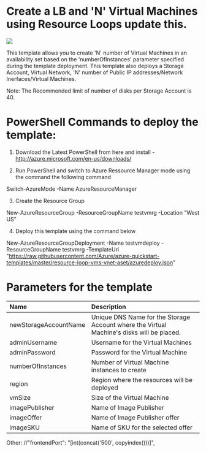 # Create a LB and 'N' Virtual Machines using Resource Loops update this.

<a href="https://portal.azure.com/#create/Microsoft.Template/uri/https%3A%2F%2Fraw.githubusercontent.com%2Fteodelas%2Fazure-templates%2Fmaster%2Fresource-loop-vms-LB-DSC%2FTemplates%2Fazuredeploy.json" target="_blank">
    <img src="http://azuredeploy.net/deploybutton.png"/>
</a>

This template allows you to create 'N' number of Virtual Machines in an availability set based on the 'numberOfInstances' parameter specified during the template deployment. This template also deploys a Storage Account, Virtual Network, 'N' number of Public IP addresses/Network Inerfaces/Virtual Machines.

Note: The Recommended limit of number of disks per Storage Account is 40.

# PowerShell Commands to deploy the template:

1) Download the Latest PowerShell from here and install - http://azure.microsoft.com/en-us/downloads/

2) Run PowerShell and switch to Azure Ressource Manager mode using the command the following command

Switch-AzureMode -Name AzureResourceManager

3) Create the Resource Group

New-AzureResourceGroup -ResourceGroupName testvmrg -Location "West US"

4) Deploy this template using the command below

New-AzureResourceGroupDeployment -Name testvmdeploy -ResourceGroupName testvmrg -TemplateUri "https://raw.githubusercontent.com/Azure/azure-quickstart-templates/master/resource-loop-vms-vnet-aset/azuredeploy.json"


# Parameters for the template

| Name   | Description    |
|:--- |:---|
| newStorageAccountName  | Unique DNS Name for the Storage Account where the Virtual Machine's disks will be placed. |
| adminUsername  | Username for the Virtual Machines  |
| adminPassword  | Password for the Virtual Machine  |
| numberOfInstances  | Number of Virtual Machine instances to create  |
| region | Region where the resources will be deployed |
| vmSize | Size of the Virtual Machine |
| imagePublisher | Name of Image Publisher |
| imageOffer | Name of Image Publisher offer |
| imageSKU | Name of SKU for the selected offer |

Other:
//"frontendPort": "[int(concat('500', copyindex()))]",
